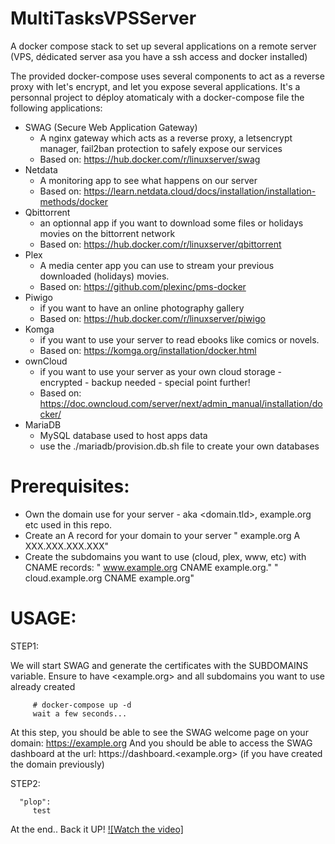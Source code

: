 # MultiTasksVPSServer
A docker compose stack to set up several applications on a remote server (VPS, dédicated server asa you have a ssh access and docker installed)

The provided docker-compose uses several components to act as a reverse proxy with let's encrypt, and let you expose several applications.
It's a personnal project to déploy atomaticaly with a docker-compose file the following applications:
   - SWAG (Secure Web Application Gateway)
      - A nginx gateway which acts as a reverse proxy, a letsencrypt manager, fail2ban protection to safely expose our services
      - Based on: https://hub.docker.com/r/linuxserver/swag
   - Netdata
      - A monitoring app to see what happens on our server
      - Based on: https://learn.netdata.cloud/docs/installation/installation-methods/docker
   - Qbittorrent
      - an optionnal app if you want to download some files or holidays movies on the bittorrent network
      - Based on: https://hub.docker.com/r/linuxserver/qbittorrent
   - Plex
      - A media center app you can use to stream your previous downloaded (holidays) movies.
      - Based on: https://github.com/plexinc/pms-docker
   - Piwigo
      - if you want to have an online photography gallery
      - Based on: https://hub.docker.com/r/linuxserver/piwigo
   - Komga
      - if you want to use your server to read ebooks like comics or novels.
      - Based on: https://komga.org/installation/docker.html
   - ownCloud
      - if you want to use your server as your own cloud storage - encrypted - backup needed - special point further!
      - Based on: https://doc.owncloud.com/server/next/admin_manual/installation/docker/
   - MariaDB
      - MySQL database used to host apps data
      - use the ./mariadb/provision.db.sh file to create your own databases

# Prerequisites:
- Own the domain use for your server - aka <domain.tld>, example.org etc used in this repo. 
- Create an A record for your domain to your server
   " example.org A XXX.XXX.XXX.XXX"
- Create the subdomains you want to use (cloud, plex, www, etc) with CNAME records:
   " www.example.org CNAME example.org."
   " cloud.example.org CNAME example.org"

# USAGE:
   STEP1:
   
   We will start SWAG and generate the certificates with the SUBDOMAINS variable.
   Ensure to have <example.org> and all subdomains you want to use already created
      
         # docker-compose up -d
         wait a few seconds...
   
   At this step, you should be able to see the SWAG welcome page on your domain: https://example.org
   And you should be able to access the SWAG dashboard at the url: https://dashboard.<example.org> (if you have created the domain previously)

   STEP2:
   
      "plop":
         test

At the end.. Back it UP!
  [![Watch the video]](https://youtu.be/jo1cyl0QbWo)
